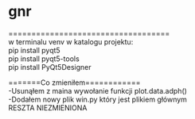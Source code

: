 # gnr

=================================== \
w terminalu venv w katalogu projektu: \
pip install pyqt5 \
pip install pyqt5-tools \
pip install PyQt5Designer

=======Co zmieniłem============\
-Usunąłem z maina wywołanie funkcji plot.data.adph()\
-Dodałem nowy plik win.py który jest plikiem głównym\
RESZTA NIEZMIENIONA
